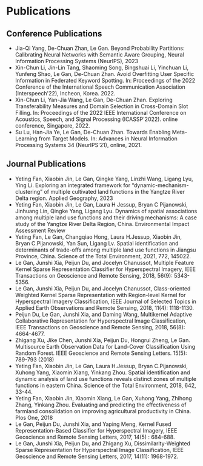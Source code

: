 # Publications
## Conference Publications
- Jia-Qi Yang, De-Chuan Zhan, Le Gan. Beyond Probability Partitions: Calibrating Neural Networks with Semantic Aware Grouping, Neural Information Processing Systems (NeurIPS), 2023
- Xin-Chun Li, Jin-Lin Tang, Shaoming Song, Bingshuai Li, Yinchuan Li, Yunfeng Shao, Le Gan, De-Chuan Zhan. Avoid Overfitting User Specific Information in Federated Keyword Spotting. In: Proceedings of the 2022 Conference of the International Speech Communication Association (Interspeech'22), Incheon, Korea. 2022.
- Xin-Chun Li, Yan-Jia Wang, Le Gan, De-Chuan Zhan. Exploring Transferability Measures and Domain Selection in Cross-Domain Slot Filling. In: Proceedings of the 2022 IEEE International Conference on Acoustics, Speech, and Signal Processing (ICASSP'2022). online conference, Singapore, 2022.
- Su Lu, Han-Jia Ye, Le Gan, De-Chuan Zhan. Towards Enabling Meta-Learning from Target Models. In: Advances in Neural Information Processing Systems 34 (NeurIPS'21), online, 2021.

## Journal Publications
- Yeting Fan, Xiaobin Jin, Le Gan, Qingke Yang, Linzhi Wang, Ligang Lyu, Ying Li. Exploring an integrated framework for “dynamic-mechanism-clustering” of multiple cultivated land functions in the Yangtze River Delta region. Applied Geography, 2023
- Yeting Fan, Xiaobin Jin, Le Gan, Laura H Jessup, Bryan C Pijanowski, Jinhuang Lin, Qingke Yang, Ligang Lyu. Dynamics of spatial associations among multiple land use functions and their driving mechanisms: A case study of the Yangtze River Delta Region, China. Environmental Impact Assessment Review
- Yeting Fan, Le Gan, Changqiao Hong, Laura H.Jessup, Xiaobin Jin, Bryan C.Pijanowski, Yan Sun, Ligang Lv. Spatial identification and determinants of trade-offs among multiple land use functions in Jiangsu Province, China. Science of the Total Environment, 2021, 772, 145022.
- Le Gan, Junshi Xia, Peijun Du, and Jocelyn Chanussot, Multiple Feature Kernel Sparse Representation Classifier for Hyperspectral Imagery, IEEE Transactions on Geoscience and Remote Sensing, 2018, 56(9): 5343-5356.
- Le Gan, Junshi Xia, Peijun Du, and Jocelyn Chanussot, Class-oriented Weighted Kernel Sparse Representation with Region-level Kernel for Hyperspectral Imagery Classification, IEEE Journal of Selected Topics in Applied Earth Observations and Remote Sensing, 2018, 11(4): 1118-1130.
- Peijun Du, Le Gan, Junshi Xia, and Daming Wang, Multikernel Adaptive Collaborative Representation for Hyperspectral Image Classification, IEEE Transactions on Geoscience and Remote Sensing, 2018, 56(8): 4664-4677.
- Zhigang Xu, Jike Chen, Junshi Xia, Peijun Du, Hongrui Zheng, Le Gan. Multisource Earth Observation Data for Land-Cover Classification Using Random Forest. IEEE Geoscience and Remote Sensing Letters. 15(5): 789-793 (2018)
- Yeting Fan, Xiaobin Jin, Le Gan, Laura H.Jessup, Bryan C.Pijanowski, Xuhong Yang, Xiaomin Xiang, Yinkang Zhou. Spatial identification and dynamic analysis of land use functions reveals distinct zones of multiple functions in eastern China. Science of the Total Environment, 2018, 642, 33-44.
- Yeting Fan, Xiaobin Jin, Xiaomin Xiang, Le Gan, Xuhong Yang, Zhihong Zhang, Yinkang Zhou. Evaluating and predicting the effectiveness of farmland consolidation on improving agricultural productivity in China. Plos One, 2018
- Le Gan, Peijun Du, Junshi Xia, and Yaping Meng, Kernel Fused Representation-Based Classifier for Hyperspectral Imagery, IEEE Geoscience and Remote Sensing Letters, 2017, 14(5) : 684-688.
- Le Gan, Junshi Xia, Peijun Du, and Zhigang Xu, Dissimilarity-Weighted Sparse Representation for Hyperspectral Image Classification, IEEE Geoscience and Remote Sensing Letters, 2017, 14(11): 1968-1972.
